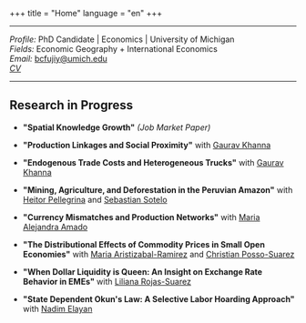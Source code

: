 
+++
title = "Home"
language = "en"
+++

---

*Profile:* PhD Candidate | Economics | University of Michigan \
*Fields:* Economic Geography + International Economics \
*Email:* bcfujiy@umich.edu \
[*CV*](https://www.dropbox.com/s/au01l7t0tgz8k2v/CV_BCF_2.8.2021.pdf?dl=0)

---

## Research in Progress

* **"Spatial Knowledge Growth"** *(Job Market Paper)*

* **"Production Linkages and Social Proximity"** with [Gaurav Khanna](https://www.econgaurav.com/)

* **"Endogenous Trade Costs and Heterogeneous Trucks"** with [Gaurav Khanna](https://www.econgaurav.com/)

* **"Mining, Agriculture, and Deforestation in the Peruvian Amazon"** with [Heitor Pellegrina](https://sites.google.com/site/heitorpellegrina/) and [Sebastian Sotelo](http://www-personal.umich.edu/~ssotelo/)

* **"Currency Mismatches and Production Networks"** with [Maria Alejandra Amado](https://www.mariaamado.com/)

* **"The Distributional Effects of Commodity Prices in Small Open Economies"** with [Maria Aristizabal-Ramirez](https://lsa.umich.edu/econ/people/phd-students/maristi.html) and [Christian Posso-Suarez](https://sites.google.com/site/christianpossosuarez/)

* **"When Dollar Liquidity is Queen: An Insight on Exchange Rate Behavior in EMEs"** with [Liliana Rojas-Suarez](https://www.cgdev.org/expert/liliana-rojas-suarez)

* **"State Dependent Okun's Law: A Selective Labor Hoarding Approach"** with [Nadim Elayan](https://lsa.umich.edu/econ/people/phd-students/nadim-elayan.html)